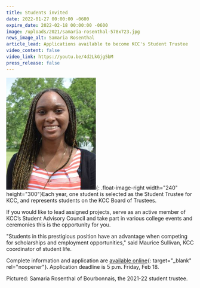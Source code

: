 ```yaml
---
title: Students invited
date: 2022-01-27 00:00:00 -0600
expire_date: 2022-02-18 00:00:00 -0600
image: /uploads/2021/samaria-rosenthal-578x723.jpg
news_image_alt: Samaria Rosenthal
article_lead: Applications available to become KCC's Student Trustee
video_content: false
video_link: https://youtu.be/4d2LkGjg5bM
press_release: false
---
```

![](/uploads/2021/samaria-rosenthal-240x300.jpg){: .float-image-right width="240" height="300"}Each year, one student is selected as the Student Trustee for KCC, and represents students on the KCC Board of Trustees.

If you would like to lead assigned projects, serve as an active member of KCC’s Student Advisory Council and take part in various college events and ceremonies this is the opportunity for you.

"Students in this prestigious position have an advantage when competing for scholarships and employment opportunities," said Maurice Sullivan, KCC coordinator of student life.

Complete information and application are [available online](https://form.jotform.com/200476436597161){: target="_blank" rel="noopener"}. Application deadline is 5 p.m. Friday, Feb 18.

Pictured: Samaria Rosenthal of Bourbonnais, the 2021-22 student trustee.<br>
